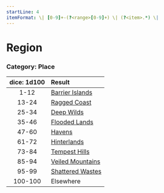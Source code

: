 ```yaml
---
startLine: 4
itemFormat: \| [0-9]+-(?<range>[0-9]+) \| (?<item>.*) \|
---
```

# Region
### Category: Place

| dice: 1d100 | Result |
|:----:|:-------|
| 1-12 | [Barrier Islands](ironsworn/regions/barrier_islands) |
| 13-24 | [Ragged Coast](ironsworn/regions/ragged_coast) |
| 25-34 | [Deep Wilds](ironsworn/regions/deep_wilds) |
| 35-46 | [Flooded Lands](ironsworn/regions/flooded_lands) |
| 47-60 | [Havens](ironsworn/regions/havens) |
| 61-72 | [Hinterlands](ironsworn/regions/hinterlands) |
| 73-84 | [Tempest Hills](ironsworn/regions/tempest_hills) |
| 85-94 | [Veiled Mountains](ironsworn/regions/veiled_mountains) |
| 95-99 | [Shattered Wastes](ironsworn/regions/shattered_wastes) |
| 100-100 | Elsewhere |
